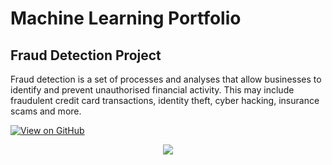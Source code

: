 # Machine Learning Portfolio



## Fraud Detection Project
Fraud detection is a set of processes and analyses that allow businesses to identify and prevent unauthorised financial activity. This may include fraudulent credit card transactions, identity theft, cyber hacking, insurance scams and more. 

[![View on GitHub](https://img.shields.io/badge/GitHub-View_on_GitHub-blue?logo=GitHub)](https://github.com/MohitPaliwal02/fraud_detection)

<center><img src="images/Fraud_Detection_Prevention_02_03_isolated.png"/></center>
